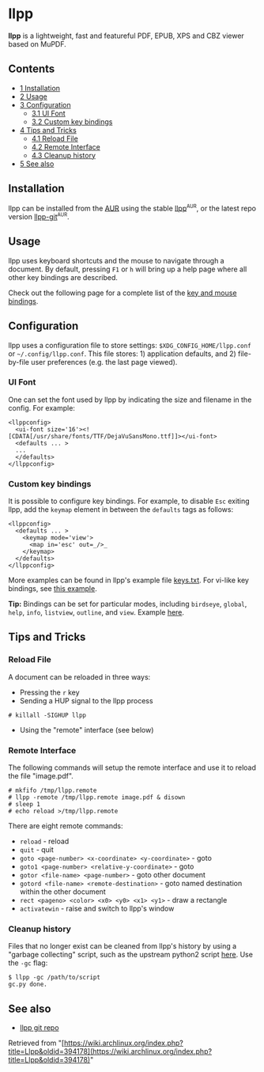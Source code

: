 # llpp

**llpp** is a lightweight, fast and featureful PDF, EPUB, XPS and CBZ viewer based on MuPDF.

## Contents

*   [1 Installation](#Installation)
*   [2 Usage](#Usage)
*   [3 Configuration](#Configuration)
    *   [3.1 UI Font](#UI_Font)
    *   [3.2 Custom key bindings](#Custom_key_bindings)
*   [4 Tips and Tricks](#Tips_and_Tricks)
    *   [4.1 Reload File](#Reload_File)
    *   [4.2 Remote Interface](#Remote_Interface)
    *   [4.3 Cleanup history](#Cleanup_history)
*   [5 See also](#See_also)

## Installation

llpp can be installed from the [AUR](/index.php/AUR "AUR") using the stable [llpp](https://aur.archlinux.org/packages/llpp/)<sup><small>AUR</small></sup>, or the latest repo version [llpp-git](https://aur.archlinux.org/packages/llpp-git/)<sup><small>AUR</small></sup>.

## Usage

llpp uses keyboard shortcuts and the mouse to navigate through a document. By default, pressing `F1` or `h` will bring up a help page where all other key bindings are described.

Check out the following page for a complete list of the [key and mouse bindings](http://repo.or.cz/w/llpp.git/blob_plain/master:/KEYS).

## Configuration

llpp uses a configuration file to store settings: `$XDG_CONFIG_HOME/llpp.conf` or `~/.config/llpp.conf`. This file stores: 1) application defaults, and 2) file-by-file user preferences (e.g. the last page viewed).

### UI Font

One can set the font used by llpp by indicating the size and filename in the config. For example:

```
<llppconfig>
  <ui-font size='16'><![CDATA[/usr/share/fonts/TTF/DejaVuSansMono.ttf]]></ui-font>
  <defaults ... >
  ...
  </defaults>
</llppconfig>

```

### Custom key bindings

It is possible to configure key bindings. For example, to disable `Esc` exiting llpp, add the `keymap` element in between the `defaults` tags as follows:

```
<llppconfig>
  <defaults ... >
    <keymap mode='view'>
      <map in='esc' out=_/>_
    </keymap>
  </defaults>
</llppconfig>

```

More examples can be found in llpp's example file [keys.txt](http://repo.or.cz/w/llpp.git/blob/HEAD:/misc/keys.txt). For vi-like key bindings, see [this example](https://gist.github.com/Earnestly/7608794).

**Tip:** Bindings can be set for particular modes, including `birdseye`, `global`, `help`, `info`, `listview`, `outline`, and `view`. Example [here](https://gist.github.com/holomorph/9d8e5f483465d92ee69c).

## Tips and Tricks

### Reload File

A document can be reloaded in three ways:

*   Pressing the `r` key
*   Sending a HUP signal to the llpp process

```
# killall -SIGHUP llpp

```

*   Using the "remote" interface (see below)

### Remote Interface

The following commands will setup the remote interface and use it to reload the file "image.pdf".

```
# mkfifo /tmp/llpp.remote
# llpp -remote /tmp/llpp.remote image.pdf & disown
# sleep 1
# echo reload >/tmp/llpp.remote

```

There are eight remote commands:

*   `reload` - reload
*   `quit` - quit
*   `goto <page-number> <x-coordinate> <y-coordinate>` - goto
*   `goto1 <page-number> <relative-y-coordinate>` - goto
*   `gotor <file-name> <page-number>` - goto other document
*   `gotord <file-name> <remote-destination>` - goto named destination within the other document
*   `rect <pageno> <color> <x0> <y0> <x1> <y1>` - draw a rectangle
*   `activatewin` - raise and switch to llpp's window

### Cleanup history

Files that no longer exist can be cleaned from llpp's history by using a "garbage collecting" script, such as the upstream python2 script [here](http://repo.or.cz/w/llpp.git/blob/HEAD:/misc/gc.py). Use the `-gc` flag:

```
$ llpp -gc /path/to/script
gc.py done.

```

## See also

*   [llpp git repo](http://repo.or.cz/w/llpp.git)

Retrieved from "[https://wiki.archlinux.org/index.php?title=Llpp&oldid=394178](https://wiki.archlinux.org/index.php?title=Llpp&oldid=394178)"